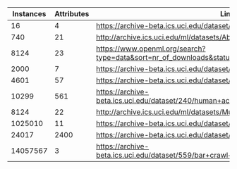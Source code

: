 
| Instances | Attributes | Link |
|---------|---------|-----|
| 16      | 4       | https://archive-beta.ics.uci.edu/dataset/13/balloons                                        |
| 740     | 21      | http://archive.ics.uci.edu/ml/datasets/Absenteeism+at+work                                  |
| 8124| 23 | https://www.openml.org/search?type=data&sort=nr_of_downloads&status=active&order=desc&id=24 |
|2000|7| https://archive-beta.ics.uci.edu/dataset/422/wireless+indoor+localization                   |
|4601|57| https://archive-beta.ics.uci.edu/dataset/94/spambase                                        |
|10299|561| https://archive-beta.ics.uci.edu/dataset/240/human+activity+recognition+using+smartphones   |
| 8124 | 22 | http://archive.ics.uci.edu/ml/datasets/Mushroom                                             |
|1025010|11| https://archive-beta.ics.uci.edu/dataset/158/poker+hand                                     |
|24017|2400| https://archive-beta.ics.uci.edu/dataset/524/swarm+behaviour                                |
|14057567|3| https://archive-beta.ics.uci.edu/dataset/559/bar+crawl+detecting+heavy+drinking             |||




